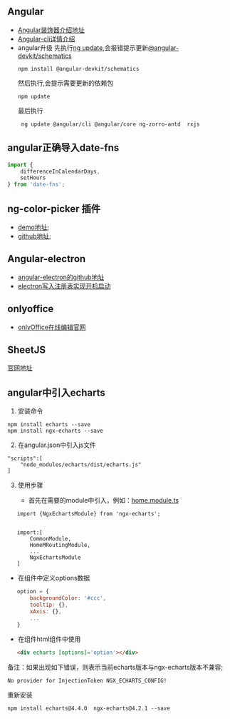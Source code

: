 ## Angular

* [Angular装饰器介绍地址](https://blog.csdn.net/wuyuxing24/article/details/90729934)
* [Angular-cli详情介绍](https://blog.csdn.net/wuyuxing24/article/details/90729744)
* angular升级
   先执行<u>ng update</u>,会报错提示更新<u>@angular-devkit/schematics</u>
   ```
   npm install @angular-devkit/schematics
   ```
   然后执行,会提示需要更新的依赖包
   ```
   npm update
   ```
   最后执行
   ```
    ng update @angular/cli @angular/core ng-zorro-antd  rxjs
   ```

## angular正确导入date-fns

``` javascript
import {
    differenceInCalendarDays,
    setHours
} from 'date-fns';
```

## ng-color-picker 插件

* [demo地址](https://zefoy.github.io/ngx-color-picker/); 
* [github地址](https://github.com/zefoy/ngx-color-picker/tree/4.x.x/); 

## Angular-electron

* [angular-electron的github地址](https://github.com/maximegris/angular-electron)
* [electron写入注册表实现开机启动](https://www.bbsmax.com/A/kjdwq0jEJN/)

## onlyoffice 

* [onlyOffice在线编辑官网](https://api.onlyoffice.com/editors/command)

## SheetJS

[官网地址](https://sheetjs.com/)

## angular中引入echarts

1. 安装命令

``` 
npm install echarts --save
npm install ngx-echarts --save
```

2. 在angular.json中引入js文件

``` 
"scripts":[
    "node_modules/echarts/dist/echarts.js"
]
```

3. 使用步骤

   + 首先在需要的module中引入，例如：<u>home.module.ts</u>
   

``` 
   import {NgxEchartsModule} from 'ngx-echarts';
   

   import:[
       CommonModule,
       HomeMRoutingModule,
       ...
       NgxEchartsModule
   ]
   ```

   + 在组件中定义options数据
   

``` javascript
   option = {
       backgroundColor: '#ccc',
       tooltip: {},
       xAxis: {},
       ...
   }
```

   + 在组件html组件中使用
   

``` html
   <div echarts [options]='option'></div>
```

备注：如果出现如下错误，则表示当前echarts版本与ngx-echarts版本不兼容; 

``` 
No provider for InjectionToken NGX_ECHARTS_CONFIG!
```

重新安装

``` 
npm install echarts@4.4.0  ngx-echarts@4.2.1 --save
```
